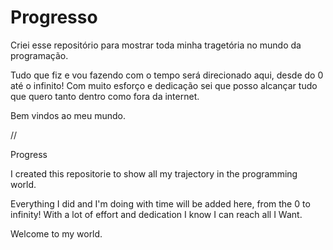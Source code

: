 # Progresso

 Criei esse repositório para mostrar toda minha tragetória no mundo da programação.

 Tudo que fiz e vou fazendo com o tempo será direcionado aqui, desde do 0 até o infinito! Com muito esforço e dedicação sei que posso alcançar tudo que quero tanto dentro como fora da internet.

 Bem vindos ao meu mundo.
 
 //
 
 Progress
 
 I created this repositorie to show all my trajectory in the programming world.
 
Everything I did and I'm doing with time will be added here, from the 0 to infinity! With a lot of effort and dedication I know I can reach all I Want.

Welcome to my world.
